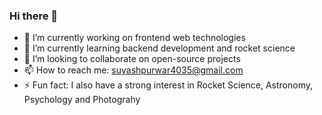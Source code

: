 ### Hi there 👋

- 🔭 I’m currently working on frontend web technologies
- 🌱 I’m currently learning backend development and rocket science
- 👯 I’m looking to collaborate on open-source projects
- 📫 How to reach me: suyashpurwar4035@gmail.com
- ⚡ Fun fact: I also have a strong interest in Rocket Science, Astronomy, Psychology and Photograhy
